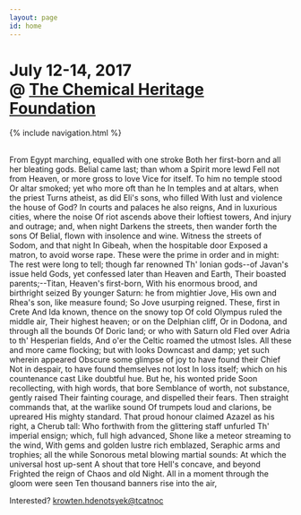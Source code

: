 ```yaml
---
layout: page
id: home
---
```


# July 12-14, 2017<br/>@ [The Chemical Heritage Foundation](https://www.chemheritage.org/)

<div class="site-nav">{% include navigation.html %}</div>
<br/>

From Egypt marching, equalled with one stroke
Both her first-born and all her bleating gods.
Belial came last; than whom a Spirit more lewd
Fell not from Heaven, or more gross to love
Vice for itself.  To him no temple stood
Or altar smoked; yet who more oft than he
In temples and at altars, when the priest
Turns atheist, as did Eli's sons, who filled
With lust and violence the house of God?
In courts and palaces he also reigns,
And in luxurious cities, where the noise
Of riot ascends above their loftiest towers,
And injury and outrage; and, when night
Darkens the streets, then wander forth the sons
Of Belial, flown with insolence and wine.
Witness the streets of Sodom, and that night
In Gibeah, when the hospitable door
Exposed a matron, to avoid worse rape.
  These were the prime in order and in might:
The rest were long to tell; though far renowned
Th' Ionian gods--of Javan's issue held
Gods, yet confessed later than Heaven and Earth,
Their boasted parents;--Titan, Heaven's first-born,
With his enormous brood, and birthright seized
By younger Saturn: he from mightier Jove,
His own and Rhea's son, like measure found;
So Jove usurping reigned.  These, first in Crete
And Ida known, thence on the snowy top
Of cold Olympus ruled the middle air,
Their highest heaven; or on the Delphian cliff,
Or in Dodona, and through all the bounds
Of Doric land; or who with Saturn old
Fled over Adria to th' Hesperian fields,
And o'er the Celtic roamed the utmost Isles.
  All these and more came flocking; but with looks
Downcast and damp; yet such wherein appeared
Obscure some glimpse of joy to have found their Chief
Not in despair, to have found themselves not lost
In loss itself; which on his countenance cast
Like doubtful hue.  But he, his wonted pride
Soon recollecting, with high words, that bore
Semblance of worth, not substance, gently raised
Their fainting courage, and dispelled their fears.
Then straight commands that, at the warlike sound
Of trumpets loud and clarions, be upreared
His mighty standard.  That proud honour claimed
Azazel as his right, a Cherub tall:
Who forthwith from the glittering staff unfurled
Th' imperial ensign; which, full high advanced,
Shone like a meteor streaming to the wind,
With gems and golden lustre rich emblazed,
Seraphic arms and trophies; all the while
Sonorous metal blowing martial sounds:
At which the universal host up-sent
A shout that tore Hell's concave, and beyond
Frighted the reign of Chaos and old Night.
All in a moment through the gloom were seen
Ten thousand banners rise into the air,

Interested? <a class="email" href="mailto:contact@keystonedh.network">
krowten.hdenotsyek@tcatnoc</a>